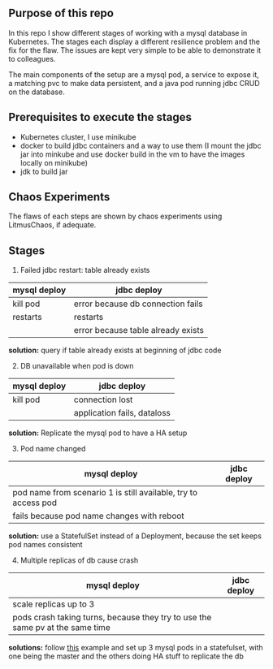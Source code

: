 ## Purpose of this repo
In this repo I show different stages of working with a mysql database in Kubernetes.
The stages each display a different resilience problem and the fix for the flaw.
The issues are kept very simple to be able to demonstrate it to colleagues.

The main components of the setup are a mysql pod, a service to expose it, a matching pvc to make data persistent, and a java pod running jdbc CRUD on the database.

## Prerequisites to execute the stages
- Kubernetes cluster, I use minikube
- docker to build jdbc containers and a way to use them (I mount the jdbc jar into minkube and use docker build in the vm to have the images locally on minikube)
- jdk to build jar

## Chaos Experiments
The flaws of each steps are shown by chaos experiments using LitmusChaos, if adequate.

## Stages
1. Failed jdbc restart: table already exists

|mysql deploy| jdbc deploy|
|------------|------------|
|kill pod    | error because db connection fails |
|restarts    | restarts   |
|            | error because table already exists|

**solution:** query if table already exists at beginning of jdbc code

2. DB unavailable when pod is down

|mysql deploy| jdbc deploy|
|------------|------------|
| kill pod   | connection lost|
|| application fails, dataloss |

**solution:** Replicate the mysql pod to have a HA setup  

3. Pod name changed

|mysql deploy| jdbc deploy|
|------------|------------|
| pod name from scenario 1 is still available, try to access pod ||
| fails because pod name changes with reboot||

**solution:** use a StatefulSet instead of a Deployment, because the set keeps pod names consistent

4. Multiple replicas of db cause crash

|mysql deploy| jdbc deploy|
|------------|------------|
| scale replicas up to 3 ||
| pods crash taking turns, because they try to use the same pv at the same time ||

**solutions:** follow [this](https://kubernetes.io/docs/tasks/run-application/run-replicated-stateful-application/) example and set up 3 mysql pods in a statefulset, with one being the master and the others doing HA stuff to replicate the db


